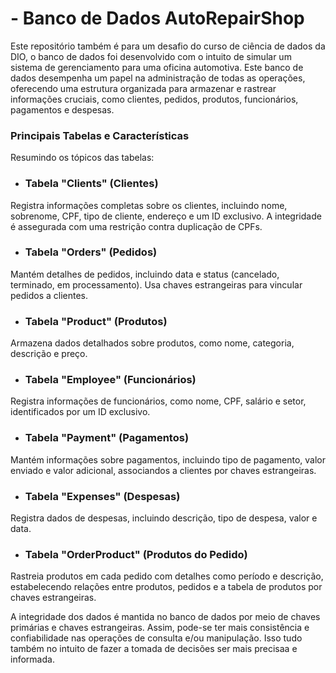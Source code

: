# - Banco de Dados AutoRepairShop

Este repositório também é para um desafio do curso de ciência de dados da DIO, o banco de dados foi desenvolvido com o intuito de simular um sistema de gerenciamento para uma oficina automotiva. Este banco de dados desempenha um papel na administração de todas as operações, oferecendo uma estrutura organizada para armazenar e rastrear informações cruciais, como clientes, pedidos, produtos, funcionários, pagamentos e despesas.

### Principais Tabelas e Características

Resumindo os tópicos das tabelas:

- ### Tabela "Clients" (Clientes)
Registra informações completas sobre os clientes, incluindo nome, sobrenome, CPF, tipo de cliente, endereço e um ID exclusivo.
A integridade é assegurada com uma restrição contra duplicação de CPFs.

- ### Tabela "Orders" (Pedidos)
Mantém detalhes de pedidos, incluindo data e status (cancelado, terminado, em processamento).
Usa chaves estrangeiras para vincular pedidos a clientes.

- ### Tabela "Product" (Produtos)
Armazena dados detalhados sobre produtos, como nome, categoria, descrição e preço.

- ### Tabela "Employee" (Funcionários)
Registra informações de funcionários, como nome, CPF, salário e setor, identificados por um ID exclusivo.

- ### Tabela "Payment" (Pagamentos)
Mantém informações sobre pagamentos, incluindo tipo de pagamento, valor enviado e valor adicional, associandos a clientes por chaves estrangeiras.

- ### Tabela "Expenses" (Despesas)
Registra dados de despesas, incluindo descrição, tipo de despesa, valor e data.

- ### Tabela "OrderProduct" (Produtos do Pedido)
Rastreia produtos em cada pedido com detalhes como período e descrição, estabelecendo relações entre produtos, pedidos e a tabela de produtos por chaves estrangeiras.

A integridade dos dados é mantida no banco de dados por meio de chaves primárias e chaves estrangeiras. Assim, pode-se ter mais consistência e confiabilidade nas operações de consulta e/ou manipulação. Isso tudo também no intuito de fazer a tomada de decisões ser mais precisaa e informada.
